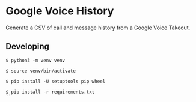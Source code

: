 # Google Voice History

Generate a CSV of call and message history from a Google Voice Takeout.

## Developing

```
$ python3 -m venv venv

$ source venv/bin/activate

$ pip install -U setuptools pip wheel

$ pip install -r requirements.txt
``
